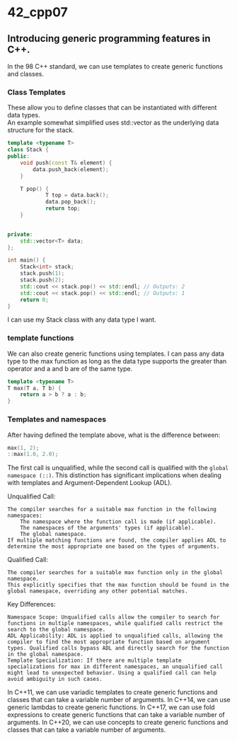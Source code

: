 # 42_cpp07

## Introducing generic programming features in C++.
In the 98 C++ standard, we can use templates to create generic functions and classes.  

### Class Templates 
These allow you to define classes that can be instantiated with different data types.  
An example somewhat simplified uses std::vector as the underlying data structure for the stack.
```cpp		
template <typename T>
class Stack {
public:
    void push(const T& element) {
        data.push_back(element);
    }

    T pop() {
            T top = data.back();
            data.pop_back();
            return top;
	}
    

private:
    std::vector<T> data;
};

int main() {
    Stack<int> stack;
    stack.push(1);
    stack.push(2);
    std::cout << stack.pop() << std::endl; // Outputs: 2
    std::cout << stack.pop() << std::endl; // Outputs: 1
    return 0;
}
```
I can use my Stack class with any data type I want.  

### template functions
We can also create generic functions using templates. I can pass any data type to the max function as long as the data type supports the greater than operator and a and b are of the same type.
```cpp
template <typename T>
T max(T a, T b) {
	return a > b ? a : b;
}
```

### Templates and namespaces
After having defined the template above, what is the difference between:

```cpp
max(1, 2);
::max(1.0, 2.0);
```

The first call is unqualified, while the second call is qualified with the `global namespace (::)`. This distinction has significant implications when dealing with templates and Argument-Dependent Lookup (ADL).

Unqualified Call:

    The compiler searches for a suitable max function in the following namespaces:
        The namespace where the function call is made (if applicable).
        The namespaces of the arguments' types (if applicable).
        The global namespace.
    If multiple matching functions are found, the compiler applies ADL to determine the most appropriate one based on the types of arguments.

Qualified Call:

    The compiler searches for a suitable max function only in the global namespace.
    This explicitly specifies that the max function should be found in the global namespace, overriding any other potential matches.

Key Differences:

    Namespace Scope: Unqualified calls allow the compiler to search for functions in multiple namespaces, while qualified calls restrict the search to the global namespace.
    ADL Applicability: ADL is applied to unqualified calls, allowing the compiler to find the most appropriate function based on argument types. Qualified calls bypass ADL and directly search for the function in the global namespace.
    Template Specialization: If there are multiple template specializations for max in different namespaces, an unqualified call might lead to unexpected behavior. Using a qualified call can help avoid ambiguity in such cases.



In C++11, we can use variadic templates to create generic functions and classes that can take a variable number of arguments. In C++14, we can use generic lambdas to create generic functions. In C++17, we can use fold expressions to create generic functions that can take a variable number of arguments. In C++20, we can use concepts to create generic functions and classes that can take a variable number of arguments.